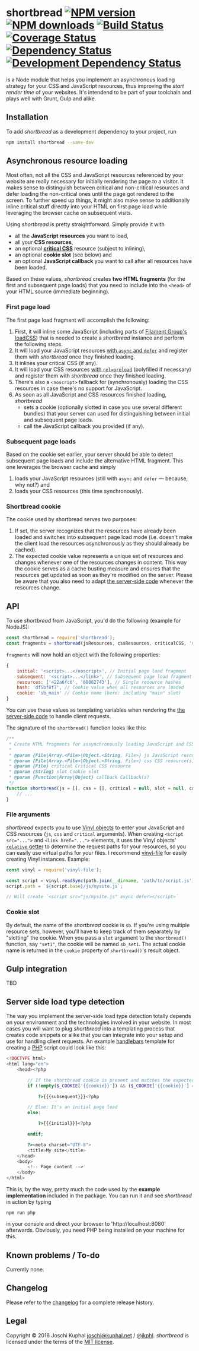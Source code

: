 shortbread [![NPM version][npm-image]][npm-url] [![NPM downloads][npm-downloads]][npm-url] [![Build Status][travis-image]][travis-url] [![Coverage Status][coveralls-image]][coveralls-url] [![Dependency Status][depstat-image]][depstat-url] [![Development Dependency Status][devdepstat-image]][devdepstat-url]
===

is a Node module that helps you implement an asynchronous loading strategy for your CSS and JavaScript resources, thus improving the *start render time* of your websites. It's intendend to be part of your toolchain and plays well with Grunt, Gulp and alike.

Installation
------------

To add *shortbread* as a development dependency to your project, run

```bash
npm install shortbread --save-dev
```

Asynchronous resource loading
-----------------------------
Most often, not all the CSS and JavaScript resources referenced by your website are really necessary for initially rendering the page to a visitor. It makes sense to distinguish between critical and non-critical resources and defer loading the non-critical ones until the page got rendered to the screen. To further speed up things, it might also make sense to additionally inline critical stuff directly into your HTML on first page load while leveraging the browser cache on subsequent visits.

Using *shortbread* is pretty straightforward. Simply provide it with

* all the **JavaScript resources** you want to load,
* all your **CSS resources**,
* an optional **[critical CSS](https://www.smashingmagazine.com/2015/08/understanding-critical-css/)** resource (subject to inlining),
* an optional **cookie slot** (see below) and
* an optional **JavaScript callback** you want to call after all resources have been loaded.

Based on these values, *shortbread* creates **two HTML fragments** (for the first and subsequent page loads) that you need to include into the `<head>` of your HTML source (immediate beginning).


### First page load

The first page load fragment will accomplish the following:

1. First, it will inline some JavaScript (including parts of [Filament Group's loadCSS](https://github.com/filamentgroup/loadCSS)) that is needed to create a *shortbread* instance and perform the following steps.
2. It will load your JavaScript resources [with `async` and `defer`](https://www.igvita.com/2014/05/20/script-injected-async-scripts-considered-harmful/) and register them with *shortbread* once they finished loading.
3. It inlines your critical CSS (if any).
4. It will load your CSS resources [with `rel=preload`](https://www.w3.org/TR/2015/WD-preload-20150721/) (polyfilled if necessary) and register them with *shortbread* once they finished loading.
6. There's also a `<noscript>` fallback for (synchronously) loading the CSS resources in case there's no support for JavaScript.
7. As soon as all JavaScript and CSS resources finished loading, *shortbread*
    * sets a cookie (optionally slotted in case you use several different bundles) that your server can used for distinguishing between initial and subsequent page loads.
    * call the JavaScript callback you provided (if any).


### Subsequent page loads

Based on the cookie set earlier, your server should be able to detect subsequent page loads and include the alternative HTML fragment. This one leverages the browser cache and simply

1. loads your JavaScript resources (still with `async` and `defer` — because, why not?) and
2. loads your CSS resources (this time synchronously).


### Shortbread cookie

The cookie used by shortbread serves two purposes:

1. If set, the server recognizes that the resources have already been loaded and switches into subsequent page load mode (i.e. doesn't make the client load the resources asynchronously as they should already be cached).
2. The expected cookie value represents a unique set of resources and changes whenever one of the resources changes in content. This way the cookie serves as a cache busting measure and ensures that the resources get updated as soon as they're modified on the server. Please be aware that you also need to adapt [the server-side code](#server-side-load-type-detection) whenever the resources change.


API
---

To use *shortbread* from JavaScript, you'd do the following (example for NodeJS):

```js
const shortbread = require('shortbread');
const fragments = shortbread(jsResources, cssResources, criticalCSS, 'main', 'allLoaded');
```

`fragments` will now hold an object with the following properties:

```js
{
    initial: '<script>...</noscript>', // Initial page load fragment
    subsequent: '<script>...</link>', // Subsequent page load fragment
    resources: ['422a6fc6', '60062743'], // Single resource hashes
    hash: 'df5bf8f7', // Cookie value when all resources are loaded
    cookie: 'sb_main' // Cookie name (here: including "main" slot)
}
```

You can use these values as templating variables when rendering the [the server-side code](#server-side-load-type-detection) to handle client requests.

The signature of the `shortbread()` function looks like this:

```js
/**
 * Create HTML fragments for assynchronously loading JavaScript and CSS resources
 *
 * @param {File|Array.<File>|Object.<String, File>} js JavaScript resource(s)
 * @param {File|Array.<File>|Object.<String, File>} css CSS resource(s)
 * @param {File} critical Critical CSS resource
 * @param {String} slot Cookie slot
 * @param {Function|Array|Object} callback Callback(s)
 */
function shortbread(js = [], css = [], critical = null, slot = null, callback = null) {
    // ...
}
```

### File arguments

*shortbread* expects you to use [Vinyl objects](https://github.com/gulpjs/vinyl) to enter your JavaScript and CSS resources (`js`, `css` and `critical` arguments). When creating `<script src="...">` and `<link href="...">` elements, it uses the Vinyl objects' [`relative` getter](https://github.com/gulpjs/vinyl#filerelative) to determine the request paths for your resources, so you can easily use virtual paths for your files. I recommend [vinyl-file](https://github.com/sindresorhus/vinyl-file) for easily creating Vinyl instances. Example:

```js
const vinyl = require('vinyl-file');

const script = vinyl.readSync(path.join(__dirname, 'path/to/script.js'));
script.path = `${script.base}/js/mysite.js`;

// Will create `<script src="js/mysite.js" async defer></script>`
```

### Cookie slot

By default, the name of the *shortbread* cookie is `sb`. If you're using multiple resource sets, however, you'll have to keep track of them separately by "slotting" the cookie. When you pass a `slot` argument to the `shortbread()` function, say `"set1"`, the cookie will be named `sb_set1`. The actual cookie name is returned in the `cookie` property of `shortbread()`'s result object.


Gulp integration
----------------

TBD


Server side load type detection
-------------------------------

The way you implement the server-side load type detection totally depends on your environment and the technologies involved in your website. In most cases you will want to plug *shortbread* into a templating process that creates code snippets or alike that you can integrate into your setup and use for handling client requests. An example [handlebars](http://handlebarsjs.com/) template for creating a [PHP](http://php.net/) script could look like this:

```php
<!DOCTYPE html>
<html lang="en">
    <head><?php

        // If the shortbread cookie is present and matches the expected master hash: It's a subsequent page load
        if (!empty($_COOKIE['{{cookie}}']) && ($_COOKIE['{{cookie}}'] === '{{hash}}')):

            ?>{{{subsequent}}}<?php

        // Else: It's an initial page load
        else:

            ?>{{{initial}}}<?php

        endif;

        ?><meta charset="UTF-8">
        <title>My site</title>
    </head>
    <body>
        <!-- Page content -->
    </body>
</html>
```

This is, by the way, pretty much the code used by the **example implementation** included in the package. You can run it and see *shortbread* in action by typing

```
npm run php
```

in your console and direct your browser to 'http://localhost:8080' afterwards. Obviously, you need PHP being installed on your machine for this.


Known problems / To-do
----------------------

Currently none.


Changelog
---------

Please refer to the [changelog](CHANGELOG.md) for a complete release history.


Legal
-----
Copyright © 2016 Joschi Kuphal <joschi@kuphal.net> / [@jkphl](https://twitter.com/jkphl). *shortbread* is licensed under the terms of the [MIT license](LICENSE.txt).


[npm-url]: https://npmjs.org/package/shortbread
[npm-image]: https://badge.fury.io/js/shortbread.svg
[npm-downloads]: https://img.shields.io/npm/dm/shortbread.svg

[travis-url]: http://travis-ci.org/jkphl/shortbread
[travis-image]: https://secure.travis-ci.org/jkphl/shortbread.svg

[coveralls-url]: https://coveralls.io/r/jkphl/shortbread
[coveralls-image]: https://img.shields.io/coveralls/jkphl/shortbread.svg

[depstat-url]: https://david-dm.org/jkphl/shortbread#info=dependencies
[depstat-image]: https://david-dm.org/jkphl/shortbread.svg
[devdepstat-url]: https://david-dm.org/jkphl/shortbread#info=devDependencies
[devdepstat-image]: https://david-dm.org/jkphl/shortbread/dev-status.svg

